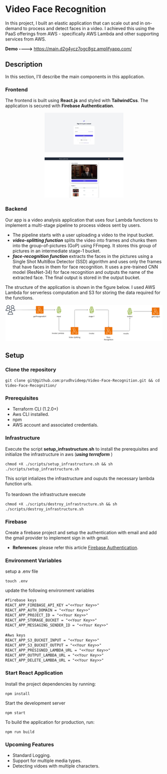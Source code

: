 # Video Face Recognition

In this project, I built an elastic application that can scale out and in on-demand to process and detect faces in a video. I achieved this using the PaaS offerings from AWS - specifically AWS Lambda and other supporting services from AWS.

**Demo ---->** https://main.d2g4ycz7ogc8gz.amplifyapp.com/

## Description

In this section, I'll describe the main components in this application.

### Frontend

The frontend is built using **React.js** and styled with **TailwindCss**. The application is secured with **Firebase Authentication**.
<p align="center">
  <img src="./public/images/Login.jpeg" alt="Dashboard" width="50%" height="auto" style="max-height: 300px; object-fit: contain;"/>
</p>

<p align="center">
  <img src="./public/images/Dashboard.jpeg" alt="Dashboard" width="50%" height="auto" style="max-height: 300px; object-fit: contain;"/>
</p>

### Backend

Our app is a video analysis application that uses four Lambda functions to implement a multi-stage pipeline to process videos sent by users.

- The pipeline starts with a user uploading a video to the input bucket.
- ***video-splitting function*** splits the video into frames and chunks them into the group-of-pictures (GoP) using FFmpeg. It stores this group of pictures in an intermediate stage-1 bucket.
- ***face-recognition function*** extracts the faces in the pictures using a Single Shot MultiBox Detector (SSD) algorithm and uses only the frames that have faces in them for face recognition. It uses a pre-trained CNN model (ResNet-34) for face recognition and outputs the name of the extracted face. The final output is stored in the output bucket.

The structure of the application is shown in the figure below. I used AWS Lambda for serverless computation and S3 for storing the data required for the functions.

<p align="center">
  <img src="./public/images/architecture-diagram.png" alt="architecture-diagram" width="auto" height="auto" style="max-height: 300px; object-fit: contain;"/>
</p>

## Setup

### Clone the repository

```
git clone git@github.com:prudhvideep/Video-Face-Recognition.git && cd Video-Face-Recognition/
```

### Prerequisites

- Terraform CLI (1.2.0+)
- Aws CLI installed.
- npm
- AWS account and associated credentials.

### Infrastructure

Execute the script **setup_infrastructure.sh** to install the prerequisites and initialize the infrastructure in aws (***using terraform*** )

```
chmod +X ./scripts/setup_infrastructure.sh && sh ./scripts/setup_infrastructure.sh
```
This script intializes the infrastructure and ouputs the necessary lambda function urls.
<br>
<br>
To teardown the infrastructure execute

```
chmod +X ./scripts/destroy_infrastructure.sh && sh ./scripts/destroy_infrastructure.sh
```

### Firebase

Create a firebase project and setup the authentication with email and add the gmail provider to implement sign in with gmail.

- **References**: please refer this article [Firebase Authentication](https://medium.com/@Adekola_Olawale/firebase-authentication-413626c5234d).

### Environment Variables

setup a .env file
```
touch .env
```
update the following environment variables

```
#firebase keys
REACT_APP_FIREBASE_API_KEY ="<<Your Key>>"
REACT_APP_AUTH_DOMAIN = "<<Your Key>>"
REACT_APP_PROJECT_ID = "<<Your Key>>"
REACT_APP_STORAGE_BUCKET = "<<Your Key>>"
REACT_APP_MESSAGING_SENDER_ID = "<<Your Key>>"

#Aws keys
REACT_APP_S3_BUCKET_INPUT = "<<Your Key>>"
REACT_APP_S3_BUCKET_OUTPUT = "<<Your Key>>"
REACT_APP_PRESIGNED_LAMBDA_URL = "<<Your Key>>"
REACT_APP_OUTPUT_LAMBDA_URL = "<<Your Key>>"
REACT_APP_DELETE_LAMBDA_URL = "<<Your Key>>"
```

### Start React Application
Install the project dependencies by running:

```
npm install
```

Start the development server

```
npm start
```
To build the application for production, run:

```
npm run build
```

### Upcoming Features

- Standard Logging.
- Support for multiple media types.
- Detecting vidoes with multiple characters.